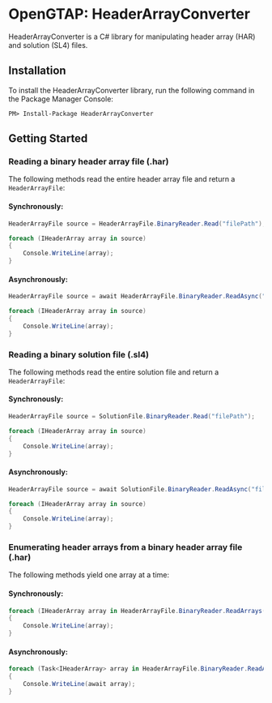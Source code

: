 # OpenGTAP: HeaderArrayConverter

HeaderArrayConverter is a C# library for manipulating header array (HAR) and solution (SL4) files.

## Installation

To install the HeaderArrayConverter library, run the following command in the Package Manager Console:

`PM> Install-Package HeaderArrayConverter`

## Getting Started

### Reading a binary header array file (.har) 

The following methods read the entire header array file and return a `HeaderArrayFile`:

#### Synchronously:

```c#
HeaderArrayFile source = HeaderArrayFile.BinaryReader.Read("filePath");

foreach (IHeaderArray array in source)
{
    Console.WriteLine(array);
}
```

#### Asynchronously:

```c#
HeaderArrayFile source = await HeaderArrayFile.BinaryReader.ReadAsync("filePath");

foreach (IHeaderArray array in source)
{
    Console.WriteLine(array);
}
```

### Reading a binary solution file (.sl4)

The following methods read the entire solution file and return a `HeaderArrayFile`:

#### Synchronously:

```c#
HeaderArrayFile source = SolutionFile.BinaryReader.Read("filePath");

foreach (IHeaderArray array in source)
{
    Console.WriteLine(array);
}
```

#### Asynchronously:

```c#
HeaderArrayFile source = await SolutionFile.BinaryReader.ReadAsync("filePath");

foreach (IHeaderArray array in source)
{
    Console.WriteLine(array);
}
```

### Enumerating header arrays from a binary header array file (.har)

The following methods yield one array at a time:

#### Synchronously:

```c#
foreach (IHeaderArray array in HeaderArrayFile.BinaryReader.ReadArrays("filePath"))
{
    Console.WriteLine(array);
}
```

#### Asynchronously:

```c#
foreach (Task<IHeaderArray> array in HeaderArrayFile.BinaryReader.ReadArraysAsync("filePath"))
{
    Console.WriteLine(await array);
}
```

